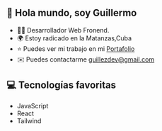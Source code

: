 ## 👋 Hola mundo, soy Guillermo

- 👨‍💻 Desarrollador Web Fronend.
- 🌍 Estoy radicado en la Matanzas,Cuba
- ⭐️ Puedes ver mi trabajo en mi [Portafolio](https://guillezdev.netlify.app/) 
- ✉️ Puedes contactarme guillezdev@gmail.com 
  


## 💻️ Tecnologías favoritas

- JavaScript
- React
- Tailwind
